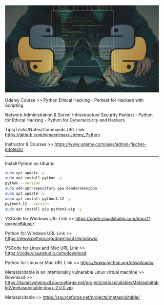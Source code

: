 
![alt text](zimage.jpg)

Udemy Course >> Python Ethical Hacking - Pentest for Hackers with Scripting

Network Administration & Server Infrastructure Security Pentest - Python for Ethical Hacking - Python for Cybersecurity and Hackers

Tips/Tricks/Notes/Commands URL Link: 
https://github.com/nimaxnimax/Udemy_Python

Instructor & Courses >> 
https://www.udemy.com/user/adrian-fischer-infotech/


**********

Install Python on Ubuntu

```bash
sudo apt update -y
sudo apt install python -y
python --version
sudo add-apt-repository ppa:deadsnakes/ppa
sudo apt update -y
sudo apt install python3.12 -y
python3.12 --version
sudo apt install pip python3-pip -y
```

VSCode for Windows URL Link >> https://code.visualstudio.com/docs/?dv=win64user

Python for Windows URL Link >> https://www.python.org/downloads/windows/

VSCode for Linux and Mac URL Link >> https://code.visualstudio.com/download

Python for Linux or Mac URL Link >> https://www.python.org/downloads/

Metasploitable is an intentionally vulnerable Linux virtual machine >> Download >> https://kumisystems.dl.sourceforge.net/project/metasploitable/Metasploitable2/metasploitable-linux-2.0.0.zip

Metasploitable >> https://sourceforge.net/projects/metasploitable/

